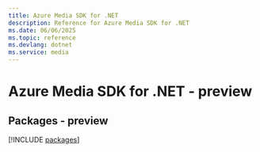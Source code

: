```yaml
---
title: Azure Media SDK for .NET
description: Reference for Azure Media SDK for .NET
ms.date: 06/06/2025
ms.topic: reference
ms.devlang: dotnet
ms.service: media
---
```

# Azure Media SDK for .NET - preview
## Packages - preview
[!INCLUDE [packages](media-index.md)]